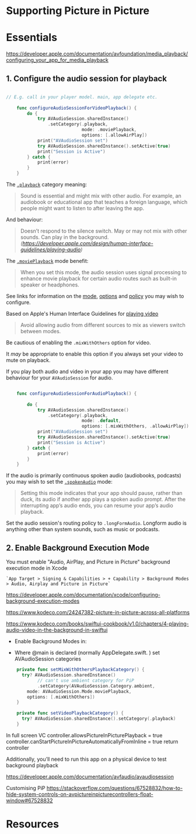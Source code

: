 #  Supporting Picture in Picture

# Essentials

https://developer.apple.com/documentation/avfoundation/media_playback/configuring_your_app_for_media_playback

## 1. Configure the audio session for playback

```swift

// E.g. call in your player model. main, app delegate etc. 
    
    func configureAudioSessionForVideoPlayback() {
        do {
            try AVAudioSession.sharedInstance()
                .setCategory(.playback,
                             mode: .moviePlayback,
                             options: [.allowAirPlay])
            print("AVAudioSession set")
            try AVAudioSession.sharedInstance().setActive(true)
            print("Session is Active")
        } catch {
            print(error)
        }
    }

```

The [`.playback`](https://developer.apple.com/documentation/avfaudio/avaudiosession/category/1616509-playback) category meaning:

> Sound is essential and might mix with other audio. For example, an audiobook or educational app that teaches a foreign language, which people might want to listen to after leaving the app. 

And behaviour:

> Doesn’t respond to the silence switch. May or may not mix with other sounds. Can play in the background.
> _(https://developer.apple.com/design/human-interface-guidelines/playing-audio)_

The [`.moviePlayback`](https://developer.apple.com/documentation/avfaudio/avaudiosession/mode/1616623-movieplayback) mode benefit:

> When you set this mode, the audio session uses signal processing to enhance movie playback for certain audio routes such as built-in speaker or headphones.

See links for information on the [mode](https://developer.apple.com/documentation/avfaudio/avaudiosession/mode), [options](https://developer.apple.com/documentation/avfaudio/avaudiosession/categoryoptions) and [policy](https://developer.apple.com/documentation/avfaudio/avaudiosession/routesharingpolicy) you may wish to configure. 

Based on Apple's Human Interface Guidelines for [playing video](https://developer.apple.com/design/human-interface-guidelines/playing-video)

> Avoid allowing audio from different sources to mix as viewers switch between modes.

Be cautious of enabling the `.mixWithOthers` option for video. 

It _may_ be appropriate to enable this option if you always set your video to mute on playback. 

If you play both audio and video in your app you may have different behaviour for your `AVAudioSession` for audio.

```swift

    func configureAudioSessionForAudioPlayback() {
        
        do {
            try AVAudioSession.sharedInstance()
                .setCategory(.playback,
                             mode: .default,
                             options: [.mixWithOthers, .allowAirPlay])
            print("AVAudioSession set")
            try AVAudioSession.sharedInstance().setActive(true)
            print("Session is Active")
        } catch {
            print(error)
        }
    }
```

If the audio is primarily continuous spoken audio (audiobooks, podcasts) you may wish to set the [`.spokenAudio`](https://developer.apple.com/documentation/avfaudio/avaudiosession/mode/1616510-spokenaudio) mode:

> Setting this mode indicates that your app should pause, rather than duck, its audio if another app plays a spoken audio prompt. After the interrupting app’s audio ends, you can resume your app’s audio playback.

Set the audio session's routing policy to `.longFormAudio`. Longform audio is anything other than system sounds, such as music or podcasts.

## 2. Enable Background Execution Mode

You must enable "Audio, AirPlay, and Picture in Picture" background execution mode in Xcode

    `App Target > Signing & Capabilities > + Capability > Background Modes > Audio, Airplay and Picture in Picture`
    
https://developer.apple.com/documentation/xcode/configuring-background-execution-modes

https://www.kodeco.com/24247382-picture-in-picture-across-all-platforms

https://www.kodeco.com/books/swiftui-cookbook/v1.0/chapters/4-playing-audio-video-in-the-background-in-swiftui

- Enable Background Modes in:
   
- Where @main is declared (normally AppDelegate.swift. ) set AVAudioSession categories


```swift
    private func setMixWithOthersPlaybackCategory() {
      try? AVAudioSession.sharedInstance()
            // can't use ambient category for PiP
            .setCategory(AVAudioSession.Category.ambient,
        mode: AVAudioSession.Mode.moviePlayback,
        options: [.mixWithOthers])
    }
    
    private func setVideoPlaybackCategory() {
      try? AVAudioSession.sharedInstance().setCategory(.playback)
    }
```
In full screen VC
        controller.allowsPictureInPicturePlayback = true
        controller.canStartPictureInPictureAutomaticallyFromInline = true
        return controller

 Additionally, you’ll need to run this app on a physical device to test background playback
 
 https://developer.apple.com/documentation/avfaudio/avaudiosession 

 
 Customising PiP https://stackoverflow.com/questions/67528832/how-to-hide-system-controls-on-avpictureinpicturecontrollers-float-window#67528832


# Resources


